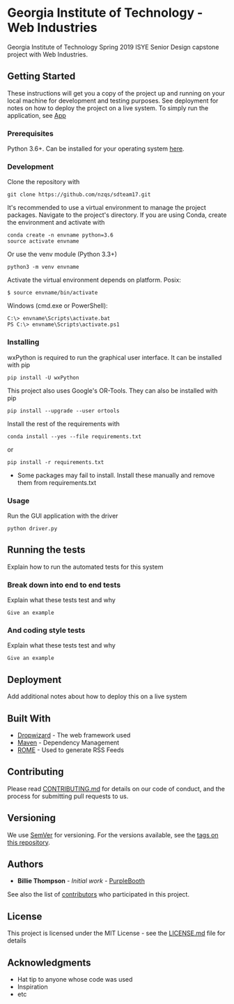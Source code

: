 # Georgia Institute of Technology - Web Industries

Georgia Institute of Technology Spring 2019 ISYE Senior Design capstone project with Web Industries.

## Getting Started

These instructions will get you a copy of the project up and running on your local machine for development and testing purposes. See deployment for notes on how to deploy the project on a live system.
To simply run the application, see [App](#App)

### Prerequisites

Python 3.6+. Can be installed for your operating system [here](https://www.python.org/downloads/).

### Development

Clone the repository with
```
git clone https://github.com/nzqs/sdteam17.git
```

It's recommended to use a virtual environment to manage the project packages. Navigate to the project's directory.
If you are using Conda, create the environment and activate with
```
conda create -n envname python=3.6
source activate envname
```
Or use the venv module (Python 3.3+)
```
python3 -m venv envname
```
Activate the virtual environment depends on platform.
Posix:
```
$ source envname/bin/activate
```
Windows (cmd.exe or PowerShell):
```
C:\> envname\Scripts\activate.bat
PS C:\> envname\Scripts\activate.ps1
```

### Installing
wxPython is required to run the graphical user interface. It can be installed with pip
```
pip install -U wxPython
```

This project also uses Google's OR-Tools. They can also be installed with pip
```
pip install --upgrade --user ortools
```

Install the rest of the requirements with
```
conda install --yes --file requirements.txt
```
or
```
pip install -r requirements.txt
```
* Some packages may fail to install. Install these manually and remove them from requirements.txt

### Usage

Run the GUI application with the driver
```
python driver.py
```

## Running the tests

Explain how to run the automated tests for this system

### Break down into end to end tests

Explain what these tests test and why

```
Give an example
```

### And coding style tests

Explain what these tests test and why

```
Give an example
```

## Deployment

Add additional notes about how to deploy this on a live system

## Built With

* [Dropwizard](http://www.dropwizard.io/1.0.2/docs/) - The web framework used
* [Maven](https://maven.apache.org/) - Dependency Management
* [ROME](https://rometools.github.io/rome/) - Used to generate RSS Feeds

## Contributing

Please read [CONTRIBUTING.md](https://gist.github.com/PurpleBooth/b24679402957c63ec426) for details on our code of conduct, and the process for submitting pull requests to us.

## Versioning

We use [SemVer](http://semver.org/) for versioning. For the versions available, see the [tags on this repository](https://github.com/your/project/tags).

## Authors

* **Billie Thompson** - *Initial work* - [PurpleBooth](https://github.com/PurpleBooth)

See also the list of [contributors](https://github.com/your/project/contributors) who participated in this project.

## License

This project is licensed under the MIT License - see the [LICENSE.md](LICENSE.md) file for details

## Acknowledgments

* Hat tip to anyone whose code was used
* Inspiration
* etc
